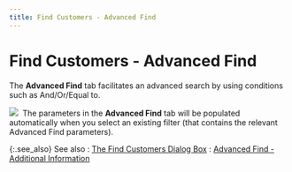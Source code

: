 ```yaml
---
title: Find Customers - Advanced Find
---
```


# Find Customers - Advanced Find


The **Advanced Find** tab facilitates  an advanced search by using conditions such as And/Or/Equal to.


![]({{site.mc_baseurl}}/img/note.gif)  The  parameters in the **Advanced Find**  tab will be populated automatically when you select an existing filter  (that contains the relevant Advanced Find parameters).


{:.see_also}
See also
: [The Find  Customers Dialog Box]({{site.mc_baseurl}}/find-customers/find-customers-dialog-box/customer_filter_dialog_box.html)
: [Advanced  Find - Additional Information]({{site.wwe_chm}}/advanced-options/find-function/advanced_find_wwe_find_filter.html)
